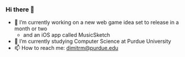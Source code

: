 ### Hi there 👋

- 🔭 I’m currently working on a new web game idea set to release in a month or two
    - and an iOS app called MusicSketch
- 🌱 I’m currently studying Computer Science at Purdue University
- 📫 How to reach me: dimitrm@purdue.edu

<!--
**MichaelDimi/MichaelDimi** is a ✨ _special_ ✨ repository because its `README.md` (this file) appears on your GitHub profile.

Here are some ideas to get you started:


- 👯 I’m looking to collaborate on ...
- 🤔 I’m looking for help with ...
- 💬 Ask me about ...
- 📫 How to reach me: ...
- 😄 Pronouns: ...
- ⚡ Fun fact: ...
-->
